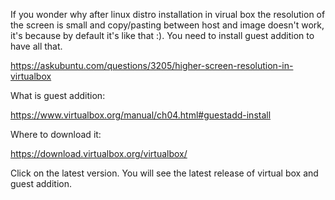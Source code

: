 If you wonder why after linux distro installation in virual box the resolution of the screen is small and copy/pasting between host and image doesn't work,
it's because by default it's like that :). You need to install guest addition to have all that.

https://askubuntu.com/questions/3205/higher-screen-resolution-in-virtualbox

What is guest addition:

https://www.virtualbox.org/manual/ch04.html#guestadd-install

Where to download it:

https://download.virtualbox.org/virtualbox/

Click on the latest version. You will see the latest release of virtual box and guest addition. 
